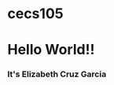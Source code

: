 # cecs105
<!DOCTYPE html>
<html lang="en">
 <head>
 <title> CECS105 Spring 2021 </title>
 </head>
 <body>
  <h1>Hello World!! </h1>
  <h3> It's Elizabeth Cruz Garcia </h3>
 </body>
</html>
